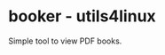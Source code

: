 # booker - utils4linux

Simple tool to view PDF books.

<!--

https://github.com/mozilla/pdf.js/issues/11161

-->

